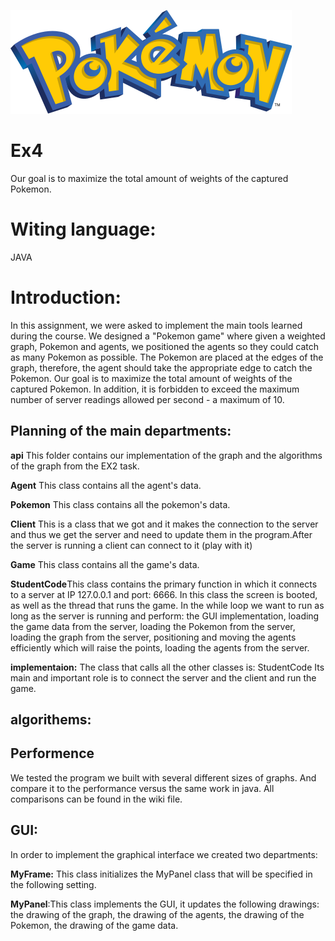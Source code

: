 ![Test Image 1](https://github.com/liornagar799/Ex4/blob/main/src/image.png)
# Ex4
Our goal is to maximize the total amount of weights of the captured Pokemon.
# Witing language:
JAVA
# Introduction:
In this assignment, we were asked to implement the main tools learned during the course.
We designed a "Pokemon game" where given a weighted graph, Pokemon and agents, we positioned the agents so they could catch as many Pokemon as possible. The Pokemon are placed at the edges of the graph, therefore, the agent should take the appropriate edge to catch the Pokemon. Our goal is to maximize the total amount of weights of the captured Pokemon. In addition, it is forbidden to exceed the maximum number of server readings allowed per second - a maximum of 10.

## Planning of the main departments:

**api** This folder contains our implementation of the graph and the algorithms of the graph from the EX2 task.

**Agent** This class contains all the agent's data.

**Pokemon** This class contains all the pokemon's data.

**Client** This is a class that we got and it makes the connection to the server and thus we get the server and need to update them in the program.After the server is running a client can connect to it (play with it)

**Game** This class contains all the game's data.

**StudentCode**This class contains the primary function in which it connects to a server at IP 127.0.0.1 and port: 6666.
In this class the screen is booted, as well as the thread that runs the game. In the while loop we want to run as long as the server is running and perform: the GUI implementation, loading the game data from the server, loading the Pokemon from the server, loading the graph from the server, positioning and moving the agents efficiently which will raise the points, loading the agents from the server.

**implementaion:**
The class that calls all the other classes is: StudentCode Its main and important role is to connect the server and the client and run the game.

## algorithems:

 

 
 ## Performence
 We tested the program we built with several different sizes of graphs.
 And compare it to the performance versus the same work in java.
 All comparisons can be found in the wiki file.
 
##  GUI:
In order to implement the graphical interface we created two departments:
 
**MyFrame:** This class initializes the MyPanel class that will be specified in the following setting.
 
**MyPanel**:This class implements the GUI, it updates the following drawings: the drawing of the graph, the drawing of the agents, the drawing of the Pokemon, the drawing of the game data.

